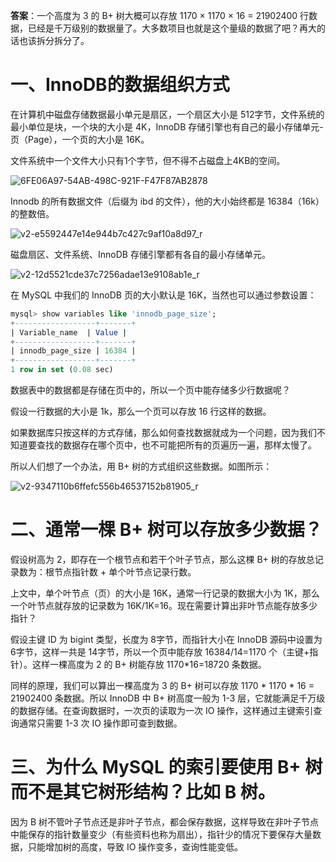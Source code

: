 **答案**：一个高度为 3 的 B+ 树大概可以存放 1170 × 1170 × 16 = 21902400 行数据，已经是千万级别的数据量了。大多数项目也就是这个量级的数据了吧？再大的话也该拆分拆分了。

# 一、InnoDB的数据组织方式

在计算机中磁盘存储数据最小单元是扇区，一个扇区大小是 512字节，文件系统的最小单位是块，一个块的大小是 4K，InnoDB 存储引擎也有自己的最小存储单元-页（Page），一个页的大小是 16K。

文件系统中一个文件大小只有1个字节，但不得不占磁盘上4KB的空间。

![6FE06A97-54AB-498C-921F-F47F87AB2878](http://snail-resources.oss-cn-beijing.aliyuncs.com/1623815195.555636XcsE36KChj.png)

Innodb 的所有数据文件（后缀为 ibd 的文件），他的大小始终都是 16384（16k）的整数倍。

![v2-e5592447e14e944b7c427c9af10a8d97_r](http://snail-resources.oss-cn-beijing.aliyuncs.com/1623815208.143056dExfiMCypl.jpg)

磁盘扇区、文件系统、InnoDB 存储引擎都有各自的最小存储单元。

![v2-12d5521cde37c7256adae13e9108ab1e_r](http://snail-resources.oss-cn-beijing.aliyuncs.com/1623815228.4095519bNG54XUHxB.jpg)

在 MySQL 中我们的 InnoDB 页的大小默认是 16K，当然也可以通过参数设置：

```sql
mysql> show variables like 'innodb_page_size';
+------------------+-------+
| Variable_name  | Value |
+------------------+-------+
| innodb_page_size | 16384 |
+------------------+-------+
1 row in set (0.08 sec)
```

数据表中的数据都是存储在页中的，所以一个页中能存储多少行数据呢？

假设一行数据的大小是 1k，那么一个页可以存放 16 行这样的数据。

如果数据库只按这样的方式存储，那么如何查找数据就成为一个问题，因为我们不知道要查找的数据存在哪个页中，也不可能把所有的页遍历一遍，那样太慢了。

所以人们想了一个办法，用 B+ 树的方式组织这些数据。如图所示：

![v2-9347110b6ffefc556b46537152b81905_r](http://snail-resources.oss-cn-beijing.aliyuncs.com/1623815251.5661sIcQB0ivVT.jpg)

# 二、通常一棵 B+ 树可以存放多少数据？

假设树高为 2，即存在一个根节点和若干个叶子节点，那么这棵 B+ 树的存放总记录数为：根节点指针数 + 单个叶节点记录行数。

上文中，单个叶节点（页）的大小是 16K，通常一行记录的数据大小为 1K，那么一个叶节点就存放的记录数为 16K/1K=16。现在需要计算出非叶节点能存放多少指针？

假设主键 ID 为 bigint 类型，长度为 8字节，而指针大小在 InnoDB 源码中设置为 6字节，这样一共是 14字节，所以一个页中能存放 16384/14=1170 个（主键+指针）。这样一棵高度为 2 的 B+ 树能存放 1170*16=18720 条数据。

同样的原理，我们可以算出一棵高度为 3 的 B+ 树可以存放 1170 * 1170 * 16 = 21902400 条数据。所以 InnoDB 中 B+ 树高度一般为 1-3 层，它就能满足千万级的数据存储。在查询数据时，一次页的读取为一次 IO 操作，这样通过主键索引查询通常只需要 1-3 次 IO 操作即可查到数据。

# 三、为什么 MySQL 的索引要使用 B+ 树而不是其它树形结构？比如 B 树。

因为 B 树不管叶子节点还是非叶子节点，都会保存数据，这样导致在非叶子节点中能保存的指针数量变少（有些资料也称为扇出），指针少的情况下要保存大量数据，只能增加树的高度，导致 IO 操作变多，查询性能变低。









